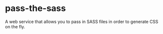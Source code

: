 pass-the-sass
=============

A web service that allows you to pass in SASS files in order to generate CSS on the fly.